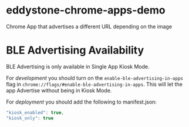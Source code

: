 # eddystone-chrome-apps-demo
Chrome App that advertises a different URL depending on the image

# BLE Advertising Availability
BLE Advertising is only available in Single App Kiosk Mode.

For *development* you should turn on the `enable-ble-advertising-in-apps`
flag in `chrome://flags/#enable-ble-advertising-in-apps`. This will let
the app Advertise without being in Kiosk Mode.

For *deployment* you should add the following to manifest.json:
```js
"kiosk_enabled": true,
"kiosk_only": true
```